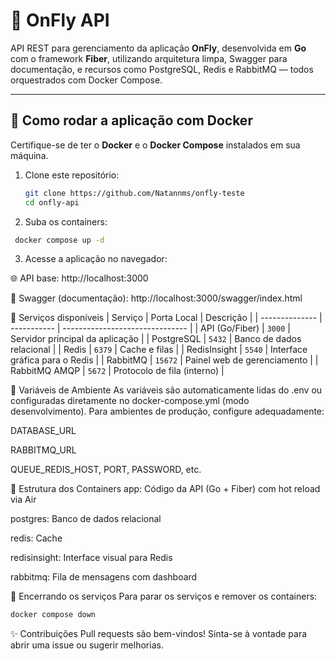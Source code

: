 # 🧭 OnFly API

API REST para gerenciamento da aplicação **OnFly**, desenvolvida em **Go** com o framework **Fiber**, utilizando arquitetura limpa, Swagger para documentação, e recursos como PostgreSQL, Redis e RabbitMQ — todos orquestrados com Docker Compose.

---

## 🚀 Como rodar a aplicação com Docker

Certifique-se de ter o **Docker** e o **Docker Compose** instalados em sua máquina.

1. Clone este repositório:
   ```bash
   git clone https://github.com/Natannms/onfly-teste
   cd onfly-api

2. Suba os containers:

```bash
 docker compose up -d
```
3. Acesse a aplicação no navegador:

🌐 API base: http://localhost:3000

📄 Swagger (documentação): http://localhost:3000/swagger/index.html


🧱 Serviços disponíveis
| Serviço        | Porta Local | Descrição                       |
| -------------- | ----------- | ------------------------------- |
| API (Go/Fiber) | `3000`      | Servidor principal da aplicação |
| PostgreSQL     | `5432`      | Banco de dados relacional       |
| Redis          | `6379`      | Cache e filas                   |
| RedisInsight   | `5540`      | Interface gráfica para o Redis  |
| RabbitMQ       | `15672`     | Painel web de gerenciamento     |
| RabbitMQ AMQP  | `5672`      | Protocolo de fila (interno)     |

🧪 Variáveis de Ambiente
As variáveis são automaticamente lidas do .env ou configuradas diretamente no docker-compose.yml (modo desenvolvimento).
Para ambientes de produção, configure adequadamente:

DATABASE_URL

RABBITMQ_URL

QUEUE_REDIS_HOST, PORT, PASSWORD, etc.


📁 Estrutura dos Containers
app: Código da API (Go + Fiber) com hot reload via Air

postgres: Banco de dados relacional

redis: Cache

redisinsight: Interface visual para Redis

rabbitmq: Fila de mensagens com dashboard


🧹 Encerrando os serviços
Para parar os serviços e remover os containers:
```bash
docker compose down
```


✨ Contribuições
Pull requests são bem-vindos! Sinta-se à vontade para abrir uma issue ou sugerir melhorias.